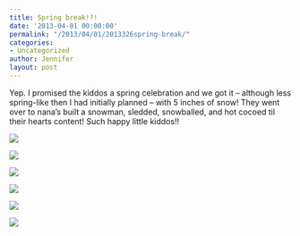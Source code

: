 ```yaml
---
title: Spring break!?!
date: '2013-04-01 00:00:00'
permalink: "/2013/04/01/2013326spring-break/"
categories:
- Uncategorized
author: Jennifer
layout: post
---
```


Yep. I promised the kiddos a spring celebration and we got it &#8211; although less spring-like then I had initially planned &#8211; with 5 inches of snow! They went over to nana&#8217;s built a snowman, sledded, snowballed, and hot cocoed til their hearts content! Such happy little kiddos!!

<div class="image-gallery-wrapper">
  <p>
    <img src="http://static1.squarespace.com/static/50db6bb3e4b015296cd43789/50dfa5b1e4b0dc6320e0b5ea/515d8c50e4b0bca14d77f8f4/1365085268594/2013-03-25+12.20.37.jpg.37.jpg?format=original" />
  </p>

  <p>
    <img src="http://static1.squarespace.com/static/50db6bb3e4b015296cd43789/50dfa5b1e4b0dc6320e0b5ea/514517afe4b0e599fc6be41d/1363551191702/2013-03-06+09.44.48.jpg.48.jpg?format=original" />
  </p>

  <p>
    <img src="http://static1.squarespace.com/static/50db6bb3e4b015296cd43789/50dfa5b1e4b0dc6320e0b5ea/515d8aa1e4b0daad6e7999a4/1365084840547/2013-03-25+12.22.08.jpg.08.jpg?format=original" />
  </p>

  <p>
    <img src="http://static1.squarespace.com/static/50db6bb3e4b015296cd43789/50dfa5b1e4b0dc6320e0b5ea/515d8c05e4b03ae0a112f494/1365085193282/2013-03-25+12.19.56.jpg.56.jpg?format=original" />
  </p>

  <p>
    <img src="http://static1.squarespace.com/static/50db6bb3e4b015296cd43789/50dfa5b1e4b0dc6320e0b5ea/515d8c18e4b0ba196f62bb8a/1365085210766/2013-03-25+12.09.34.jpg.34.jpg?format=original" />
  </p>

  <p>
    <img src="http://static1.squarespace.com/static/50db6bb3e4b015296cd43789/50dfa5b1e4b0dc6320e0b5ea/515d8c22e4b0ecbdd5a7f423/1365085222795/2013-03-25+12.09.28.jpg.28.jpg?format=original" />
  </p>
</div>
